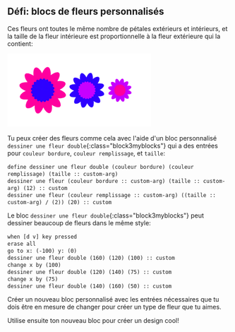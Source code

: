## Défi: blocs de fleurs personnalisés

Ces fleurs ont toutes le même nombre de pétales extérieurs et intérieurs, et la taille de la fleur intérieure est proportionnelle à la fleur extérieure qui la contient:

![capture d'écran](images/flower-double-flowers.png)

Tu peux créer des fleurs comme cela avec l'aide d'un bloc personnalisé `dessiner une fleur double`{:class="block3myblocks"} qui a des entrées pour `couleur bordure`, `couleur remplissage`, et `taille`:

```blocks3
define dessiner une fleur double (couleur bordure) (couleur remplissage) (taille :: custom-arg)
dessiner une fleur (couleur bordure :: custom-arg) (taille :: custom-arg) (12) :: custom
dessiner une fleur (couleur remplissage :: custom-arg) ((taille :: custom-arg) / (2)) (20) :: custom
```

Le bloc `dessiner une fleur double`{:class="block3myblocks"} peut dessiner beaucoup de fleurs dans le même style:

```blocks3
when [d v] key pressed
erase all
go to x: (-100) y: (0)
dessiner une fleur double (160) (120) (100) :: custom
change x by (100)
dessiner une fleur double (120) (140) (75) :: custom
change x by (75)
dessiner une fleur double (140) (160) (50) :: custom
```

Créer un nouveau bloc personnalisé avec les entrées nécessaires que tu dois être en mesure de changer pour créer un type de fleur que tu aimes.

Utilise ensuite ton nouveau bloc pour créer un design cool!